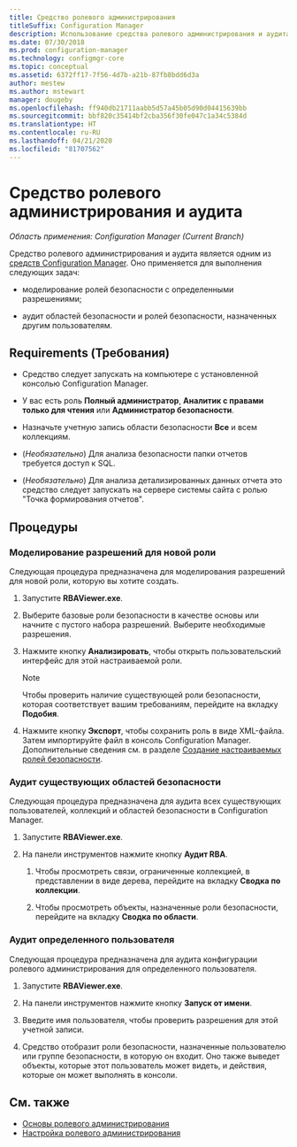 ```yaml
---
title: Средство ролевого администрирования
titleSuffix: Configuration Manager
description: Использование средства ролевого администрирования и аудита для моделирования и аудита ролей и областей безопасности в Configuration Manager.
ms.date: 07/30/2018
ms.prod: configuration-manager
ms.technology: configmgr-core
ms.topic: conceptual
ms.assetid: 6372ff17-7f56-4d7b-a21b-87fb8bdd6d3a
author: mestew
ms.author: mstewart
manager: dougeby
ms.openlocfilehash: ff940db21711aabb5d57a45b05d90d04415639bb
ms.sourcegitcommit: bbf820c35414bf2cba356f30fe047c1a34c5384d
ms.translationtype: HT
ms.contentlocale: ru-RU
ms.lasthandoff: 04/21/2020
ms.locfileid: "81707562"
---
```

# <a name="role-based-administration-and-auditing-tool"></a>Средство ролевого администрирования и аудита

*Область применения: Configuration Manager (Current Branch)*

Средство ролевого администрирования и аудита является одним из [средств Configuration Manager](tools.md). Оно применяется для выполнения следующих задач:

- моделирование ролей безопасности с определенными разрешениями;  

- аудит областей безопасности и ролей безопасности, назначенных другим пользователям.



## <a name="requirements"></a>Requirements (Требования)

- Средство следует запускать на компьютере с установленной консолью Configuration Manager.  

- У вас есть роль **Полный администратор**, **Аналитик с правами только для чтения** или **Администратор безопасности**.  

- Назначьте учетную запись области безопасности **Все** и всем коллекциям.  

- (*Необязательно*) Для анализа безопасности папки отчетов требуется доступ к SQL.  

- (*Необязательно*) Для анализа детализированных данных отчета это средство следует запускать на сервере системы сайта с ролью "Точка формирования отчетов".



## <a name="procedures"></a>Процедуры


### <a name="model-permissions-for-a-new-role"></a>Моделирование разрешений для новой роли

Следующая процедура предназначена для моделирования разрешений для новой роли, которую вы хотите создать. 

1. Запустите **RBAViewer.exe**.  

2. Выберите базовые роли безопасности в качестве основы или начните с пустого набора разрешений. Выберите необходимые разрешения.  

3. Нажмите кнопку **Анализировать**, чтобы открыть пользовательский интерфейс для этой настраиваемой роли.  

    > [!Note]  
    > Чтобы проверить наличие существующей роли безопасности, которая соответствует вашим требованиям, перейдите на вкладку **Подобия**.  

4. Нажмите кнопку **Экспорт**, чтобы сохранить роль в виде XML-файла. Затем импортируйте файл в консоль Configuration Manager. Дополнительные сведения см. в разделе [Создание настраиваемых ролей безопасности](../servers/deploy/configure/configure-role-based-administration.md#BKMK_CreateSecRole).


### <a name="audit-existing-security-scopes"></a>Аудит существующих областей безопасности

Следующая процедура предназначена для аудита всех существующих пользователей, коллекций и областей безопасности в Configuration Manager.

1. Запустите **RBAViewer.exe**.  

2. На панели инструментов нажмите кнопку **Аудит RBA**.  

    1. Чтобы просмотреть связи, ограниченные коллекцией, в представлении в виде дерева, перейдите на вкладку **Сводка по коллекции**.  

    2. Чтобы просмотреть объекты, назначенные роли безопасности, перейдите на вкладку **Сводка по области**.  


### <a name="audit-a-specific-user"></a>Аудит определенного пользователя

Следующая процедура предназначена для аудита конфигурации ролевого администрирования для определенного пользователя.

1. Запустите **RBAViewer.exe**.  

2. На панели инструментов нажмите кнопку **Запуск от имени**.  

3. Введите имя пользователя, чтобы проверить разрешения для этой учетной записи.  

4. Средство отобразит роли безопасности, назначенные пользователю или группе безопасности, в которую он входит. Оно также выведет объекты, которые этот пользователь может видеть, и действия, которые он может выполнять в консоли.  



## <a name="see-also"></a>См. также

- [Основы ролевого администрирования](../understand/fundamentals-of-role-based-administration.md)
- [Настройка ролевого администрирования](../servers/deploy/configure/configure-role-based-administration.md)
